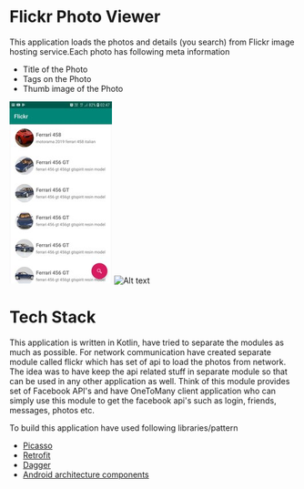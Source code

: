 # Flickr Photo Viewer
This application loads the photos and details (you search) from Flickr image hosting service.Each photo has following meta information

  - Title of the Photo
  - Tags on the Photo
  - Thumb image of the Photo
  
 ![Alt text](/screenshots/photo-list.jpg?raw=true "Photos") ![Alt text](/screenshots/search.jpg?raw=true "Search")
 
 
# Tech Stack
This application is written in Kotlin, have tried to separate the modules as much as possible. For network communication have created separate module called flickr which has set of api to load the photos from network. The idea was to have keep the api related stuff in separate module so that can be used in any other application as well. Think of this module provides set of Facebook API's and have OneToMany client application who can simply use this module to get the facebook api's such as login, friends, messages, photos etc.  

To build this application have used following libraries/pattern
- [Picasso](https://square.github.io/picasso/)
- [Retrofit](https://square.github.io/retrofit/)
- [Dagger](https://google.github.io/dagger/android.html)
- [Android architecture components](https://developer.android.com/topic/libraries/architecture)
